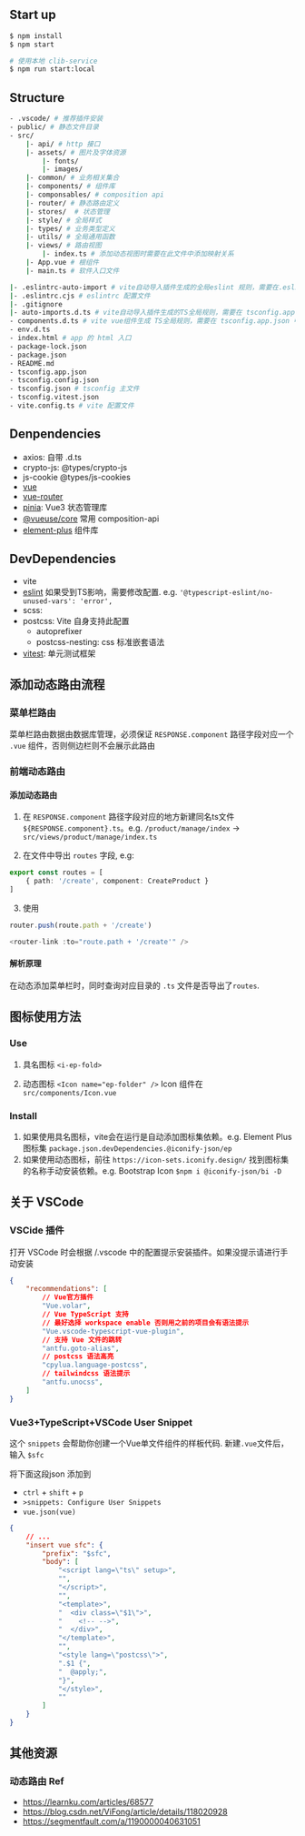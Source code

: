 ## Start up

``` bash
$ npm install
$ npm start

# 使用本地 clib-service
$ npm run start:local

```
## Structure

``` bash
- .vscode/ # 推荐插件安装
- public/ # 静态文件目录
- src/
	|- api/ # http 接口
	|- assets/ # 图片及字体资源
		|- fonts/
		|- images/
	|- common/ # 业务相关集合
	|- components/ # 组件库
	|- componsables/ # composition api
	|- router/ # 静态路由定义
	|- stores/  # 状态管理
	|- style/ # 全局样式
	|- types/ # 业务类型定义
	|- utils/ # 全局通用函数
	|- views/ # 路由视图
		|- index.ts # 添加动态视图时需要在此文件中添加映射关系
	|- App.vue # 根组件
	|- main.ts # 软件入口文件

|- .eslintrc-auto-import # vite自动导入插件生成的全局eslint 规则，需要在.eslintrc.cjs 中配置 `extends`
|- .eslintrc.cjs # eslintrc 配置文件
|- .gitignore
|- auto-imports.d.ts # vite自动导入插件生成的TS全局规则，需要在 tsconfig.app.json 中配置 `include`
- components.d.ts # vite vue组件生成 TS全局规则，需要在 tsconfig.app.json 中配置 `include`
- env.d.ts 
- index.html # app 的 html 入口
- package-lock.json
- package.json
- README.md
- tsconfig.app.json
- tsconfig.config.json
- tsconfig.json # tsconfig 主文件
- tsconfig.vitest.json
- vite.config.ts # vite 配置文件
```

## Denpendencies

- axios: 自带 .d.ts
- crypto-js: @types/crypto-js
- js-cookie @types/js-cookies
- [vue]()
- [vue-router]()
- [pinia](https://pinia.vuejs.org/): Vue3 状态管理库
- [@vueuse/core](https://vueuse.org/guide/) 常用 composition-api
- [element-plus](https://element-plus.org/zh-CN/) 组件库

## DevDependencies

- vite
- [eslint]() 如果受到TS影响，需要修改配置. e.g. `'@typescript-eslint/no-unused-vars': 'error',`
- scss:
- postcss: Vite 自身支持此配置
	- autoprefixer
	- postcss-nesting: css 标准嵌套语法
- [vitest](https://vitest.dev/): 单元测试框架




<!-- - [unocss](https://uno.antfu.me/): 更快的 tailwindcss 实现
	- presetUno: css 预设字段
	- transformerDirectives: 支持在css中使用 `@apply` -->

## 添加动态路由流程 


### 菜单栏路由

菜单栏路由数据由数据库管理，必须保证 `RESPONSE.component` 路径字段对应一个 `.vue` 组件，否则侧边栏则不会展示此路由


### 前端动态路由

#### 添加动态路由

1. 在 `RESPONSE.component` 路径字段对应的地方新建同名ts文件 `${RESPONSE.component}.ts`。e.g. `/product/manage/index` -> `src/views/product/manage/index.ts`

2. 在文件中导出 `routes` 字段, e.g:

``` ts
export const routes = [
	{ path: '/create', component: CreateProduct }
]
```

3. 使用 

``` ts
router.push(route.path + '/create')

<router-link :to="route.path + '/create'" />
```

#### 解析原理

在动态添加菜单栏时，同时查询对应目录的 `.ts` 文件是否导出了`routes`.


## 图标使用方法

### Use

1. 具名图标 `<i-ep-fold>`

2. 动态图标 `<Icon name="ep-folder" />` Icon 组件在 `src/components/Icon.vue`

### Install

1. 如果使用具名图标，vite会在运行是自动添加图标集依赖。e.g. Element Plus 图标集 `package.json.devDependencies.@iconify-json/ep`
2. 如果使用动态图标，前往 `https://icon-sets.iconify.design/` 找到图标集的名称手动安装依赖。e.g. Bootstrap Icon `$npm i @iconify-json/bi -D`

## 关于 VSCode 

### VSCide 插件

打开 VSCode 时会根据 /.vscode 中的配置提示安装插件。如果没提示请进行手动安装

``` json
{
    "recommendations": [
		// Vue官方插件
        "Vue.volar", 
		// Vue TypeScript 支持
        // 最好选择 workspace enable 否则用之前的项目会有语法提示
        "Vue.vscode-typescript-vue-plugin", 
		// 支持 Vue 文件的跳转
		"antfu.goto-alias",
		// postcss 语法高亮
        "cpylua.language-postcss",
		// tailwindcss 语法提示
        "antfu.unocss",
    ]
}
```


### Vue3+TypeScript+VSCode User Snippet

这个 `snippets` 会帮助你创建一个Vue单文件组件的样板代码. 新建`.vue`文件后，输入 `$sfc`

将下面这段json 添加到

- `ctrl` + `shift` + `p`
- `>snippets: Configure User Snippets`
- `vue.json(vue)`

``` json
{
	// ...
  	"insert vue sfc": {
		"prefix": "$sfc",
		"body": [
			"<script lang=\"ts\" setup>",
			"",
			"</script>",
			"",
			"<template>",
  			"  <div class=\"$1\">",
			"    <!-- -->",
  			"  </div>",
			"</template>",
			"",
			"<style lang=\"postcss\">",
			".$1 {",
  			"  @apply;",
			"}",
			"</style>",
			""
		]
	}
}
```


## 其他资源

### 动态路由 Ref

- <https://learnku.com/articles/68577>
- <https://blog.csdn.net/ViFong/article/details/118020928>
- <https://segmentfault.com/a/1190000040631051>
